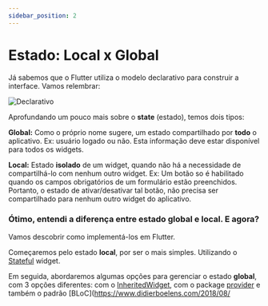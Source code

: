 ```yaml
---
sidebar_position: 2
---
```


# Estado: Local x Global

Já sabemos que o Flutter utiliza o modelo declarativo para construir a interface. Vamos relembrar:

![Declarativo](/img/declarative.svg)

Aprofundando um pouco mais sobre o **state** \(estado\), temos dois tipos:

**Global:** Como o próprio nome sugere, um estado compartilhado por **todo** o aplicativo. Ex: usuário logado ou não. Esta informação deve estar disponível para todos os widgets.

**Local:** Estado **isolado** de um widget, quando não há a necessidade de compartilhá-lo com nenhum outro widget. Ex: Um botão so é habilitado quando os campos obrigatórios de um formulário estão preenchidos. Portanto, o estado de ativar/desativar tal botão, não precisa ser compartilhado para nenhum outro widget do aplicativo.

### Ótimo, entendi a diferença entre estado global e local. E agora? 

Vamos descobrir como implementá-los em Flutter. 

Começaremos pelo estado **local**, por ser o mais simples. Utilizando o [Stateful](https://api.flutter.dev/flutter/widgets/StatefulWidget-class.html) widget.

Em seguida, abordaremos algumas opções para gerenciar o estado **global**, com 3 opções diferentes: com o [InheritedWidget](https://api.flutter.dev/flutter/widgets/InheritedWidget-class.html), com o package [provider](https://pub.dev/packages/provider) e também o padrão [BLoC](https://www.didierboelens.com/2018/08/
